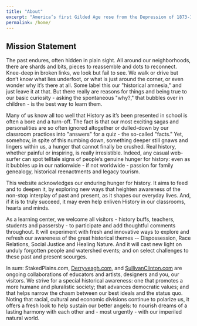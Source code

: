 ```yaml
---
title: "About"
excerpt: "America’s first Gilded Age rose from the Depression of 1873-1874. Just then, two wealthy Victorians - Ireland’s John George Adair and his American wife, Cornelia Wadsworth set sail from Ireland to NY, to begin a Wild West safari."
permalink: /home/
---
```

## Mission Statement
The past endures, often hidden in plain sight. All around our neighborhoods, there are shards and bits, pieces to reassemble and dots to reconnect. Knee-deep in broken links, we look but fail to see. We walk or drive but don’t know what lies underfoot, or what is just around the corner, or even wonder why it’s there at all. Some label this our "historical amnesia," and just leave it at that. But there really are reasons for things and being true to our basic curiosity - asking the spontaneous "why?," that bubbles over in children - is the best way to learn them.  

Many of us know all too well that History as it’s been presented in school is often a bore and a turn-off. The fact is that our most exciting sagas and personalities are so often ignored altogether or dulled-down by our classroom practices into "answers" for a quiz - the so-called "facts." Yet, somehow, in spite of this numbing down, something deeper still gnaws and lingers within us, a hunger that cannot finally be crushed. Real history, whether painful or inspiring, is really irresistible. Indeed, any casual web-surfer can spot telltale signs of people’s genuine hunger for history: even as it bubbles up in our nationwide - if not worldwide - passion for family genealogy, historical reenactments and legacy tourism.  

This website acknowledges our enduring hunger for history. It aims to feed and to deepen it, by exploring new ways that heighten awareness of the non-stop interplay of past and present, as it shapes our everyday lives. And, if it is to truly succeed, it may even help enliven History in our classrooms, hearts and minds.  

As a learning center, we welcome all visitors - history buffs, teachers, students and passersby - to participate and add thoughtful comments throughout. It will experiment with fresh and innovative ways to explore and refresh our awareness of the great historical themes -- Dispossession, Race Relations, Social Justice and Healing Nature. And it will cast new light on unduly forgotten people and watershed events; and on select challenges to these past and present scourges.  

In sum: StakedPlains.com, [Derryveagh.com](http://derryveagh.com/ "Derryveagh.com"), and [SullivanClinton.com](http://sullivanclinton.com/ "SullivanClinton.com") are ongoing collaborations of educators and artists, designers and you, our visitors. We strive for a special historical awareness: one that promotes a more humane and pluralistic society; that advances democratic values; and that helps narrow the chasm between our best ideals and the status quo. Noting that racial, cultural and economic divisions continue to polarize us, it offers a fresh look to help sustain our better angels: to nourish dreams of a lasting harmony with each other and - most urgently - with our imperiled natural world.
